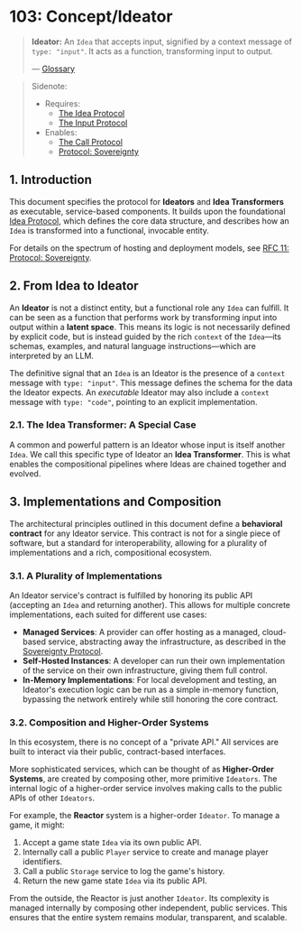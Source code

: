 # 103: Concept/Ideator

> **Ideator:** An `Idea` that accepts input, signified by a context message of `type: "input"`. It acts as a function, transforming input to output.
>
> — [Glossary](./000_glossary.md)

> Sidenote:
>
> - Requires:
>   - [The Idea Protocol](./101_concept_idea.md)
>   - [The Input Protocol](./005_agent_input.md)
> - Enables:
>   - [The Call Protocol](./003_agent_call.md)
>   - [Protocol: Sovereignty](./102_concept_sovereignty.md)

## 1. Introduction

This document specifies the protocol for **Ideators** and **Idea Transformers** as executable, service-based components. It builds upon the foundational [Idea Protocol](./101_concept_idea.md), which defines the core data structure, and describes how an `Idea` is transformed into a functional, invocable entity.

For details on the spectrum of hosting and deployment models, see [RFC 11: Protocol: Sovereignty](./102_concept_sovereignty.md).

## 2. From Idea to Ideator

An **Ideator** is not a distinct entity, but a functional role any `Idea` can fulfill. It can be seen as a function that performs work by transforming input into output within a **latent space**. This means its logic is not necessarily defined by explicit code, but is instead guided by the rich `context` of the `Idea`—its schemas, examples, and natural language instructions—which are interpreted by an LLM.

The definitive signal that an `Idea` is an Ideator is the presence of a `context` message with `type: "input"`. This message defines the schema for the data the Ideator expects. An _executable_ Ideator may also include a `context` message with `type: "code"`, pointing to an explicit implementation.

### 2.1. The Idea Transformer: A Special Case

A common and powerful pattern is an Ideator whose input is itself another `Idea`. We call this specific type of Ideator an **Idea Transformer**. This is what enables the compositional pipelines where Ideas are chained together and evolved.

## 3. Implementations and Composition

The architectural principles outlined in this document define a **behavioral contract** for any Ideator service. This contract is not for a single piece of software, but a standard for interoperability, allowing for a plurality of implementations and a rich, compositional ecosystem.

### 3.1. A Plurality of Implementations

An Ideator service's contract is fulfilled by honoring its public API (accepting an `Idea` and returning another). This allows for multiple concrete implementations, each suited for different use cases:

- **Managed Services**: A provider can offer hosting as a managed, cloud-based service, abstracting away the infrastructure, as described in the [Sovereignty Protocol](./102_concept_sovereignty.md).
- **Self-Hosted Instances**: A developer can run their own implementation of the service on their own infrastructure, giving them full control.
- **In-Memory Implementations**: For local development and testing, an Ideator's execution logic can be run as a simple in-memory function, bypassing the network entirely while still honoring the core contract.

### 3.2. Composition and Higher-Order Systems

In this ecosystem, there is no concept of a "private API." All services are built to interact via their public, contract-based interfaces.

More sophisticated services, which can be thought of as **Higher-Order Systems**, are created by composing other, more primitive `Ideators`. The internal logic of a higher-order service involves making calls to the public APIs of other `Ideators`.

For example, the **Reactor** system is a higher-order `Ideator`. To manage a game, it might:

1.  Accept a game state `Idea` via its own public API.
2.  Internally call a public `Player` service to create and manage player identifiers.
3.  Call a public `Storage` service to log the game's history.
4.  Return the new game state `Idea` via its public API.

From the outside, the Reactor is just another `Ideator`. Its complexity is managed internally by composing other independent, public services. This ensures that the entire system remains modular, transparent, and scalable.
